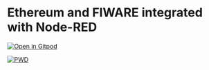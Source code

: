 # Ethereum and FIWARE integrated with Node-RED

[![Open in Gitpod](https://gitpod.io/button/open-in-gitpod.svg)](https://gitpod.io/#https://github.com/hybuild-project/ethereum-fiware)

[![PWD](https://e7.pngegg.com/pngimages/934/157/png-clipart-docker-software-deployment-application-software-lxc-devops-others-linux-repository-thumbnail.png|heigth=100px)](https://labs.play-with-docker.com/?stack=https://raw.githubusercontent.com/hybuild-project/fiware/main/docker-compose.yml)

